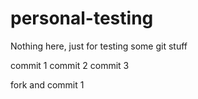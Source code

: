 personal-testing
================

Nothing here, just for testing some git stuff

commit 1
commit 2
commit 3

fork and commit 1
